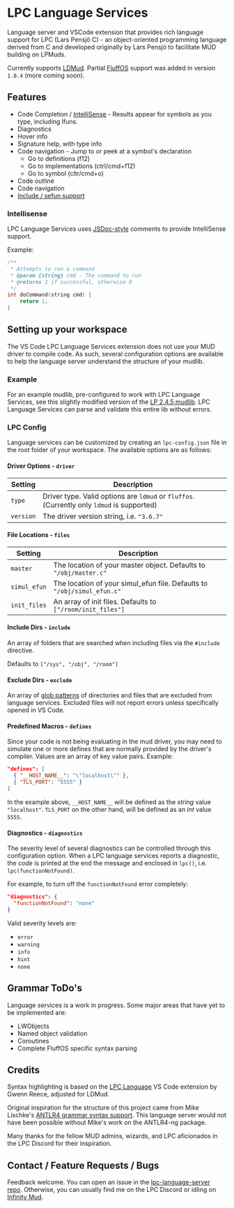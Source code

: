 # LPC Language Services

Language server and VSCode extension that provides rich language support for LPC (Lars Pensjö C) - an object-oriented programming language derived from C and developed originally by Lars Pensjö to facilitate MUD building on LPMuds.

Currently supports [LDMud](https://www.ldmud.eu/). Partial [FluffOS](https://www.fluffos.info/) support was added in version `1.0.4` (more coming soon).

## Features

-   Code Completion / [IntelliSense](#intellisense) - Results appear for symbols as you type, including lfuns.
-   Diagnostics
-   Hover info
-   Signature help, with type info
-   Code navigation - Jump to or peek at a symbol's declaration
    -   Go to definitions (f12)
    -   Go to implementations (ctrl/cmd+f12)
    -   Go to symbol (cltr/cmd+o)
-   Code outline
-   Code navigation
-   [Include / sefun support](#includes--sefuns)

### Intellisense

LPC Language Services uses [JSDoc-style](https://www.typescriptlang.org/docs/handbook/jsdoc-supported-types.html) comments to provide IntelliSense support.

Example:

```c
/**
 * Attempts to run a command
 * @param {string} cmd - The command to run
 * @returns 1 if successful, otherwise 0
 */
int doCommand(string cmd) {
    return 1;
}
```

## Setting up your workspace

The VS Code LPC Language Services extension does not use your MUD driver to compile code. As such, several configuration options are available to help the language server understand the structure of your mudlib.

### Example

For an example mudlib, pre-configured to work with LPC Language Services, see this slightly modified version of the [LP 2.4.5 mudlib](https://github.com/jlchmura/lp-245). LPC Language Services can parse and validate this entire lib without errors.

### LPC Config

Language services can be customized by creating an `lpc-config.json` file in the root folder of your workspace. The available options are as follows:

#### Driver Options - `driver`

| Setting   | Description                                                                                |
| --------- | ------------------------------------------------------------------------------------------ |
| `type`    | Driver type. Valid options are `ldmud` or `fluffos`. (Currently only `ldmud` is supported) |
| `version` | The driver version string, i.e. `"3.6.7"`                                                  |

#### File Locations - `files`

| Setting      | Description                                                             |
| ------------ | ----------------------------------------------------------------------- |
| `master`     | The location of your master object. Defaults to `"/obj/master.c"`       |
| `simul_efun` | The location of your simul_efun file. Defaults to `"/obj/simul_efun.c"` |
| `init_files` | An array of init files. Defaults to `["/room/init_files"]`              |

#### Include Dirs - `include`

An array of folders that are searched when including files via the `#include` directive.

Defaults to `["/sys", "/obj", "/room"]`

#### Exclude Dirs - `exclude`

An array of [glob patterns](https://code.visualstudio.com/docs/editor/glob-patterns) of directories and files that are excluded from language services. Excluded files will not report errors unless specifically opened in VS Code.

#### Predefined Macros - `defines`

Since your code is not being evaluating in the mud driver, you may need to simulate one or more defines that are normally provided by the driver's compiler. Values are an array of key value pairs. Example:

```json
"defines": [
  { "__HOST_NAME__": "\"localhost\"" },
  { "TLS_PORT": "5555" }
]
```

In the example above, `__HOST_NAME__` will be defined as the _string_ value `"localhost"`. `TLS_PORT` on the other hand, will be defined as an _int_ value `5555`.

#### Diagnostics - `diagnostics`

The severity level of several diagnostics can be controlled through this configuration option. When a LPC language services reports a diagnostic, the _code_ is printed at the end the message and enclosed in `lpc()`, i.e. `lpc(functionNotFound)`.

For example, to turn off the `functionNotFound` error completely:

```json
"diagnostics": {
  "functionNotFound": "none"
}
```

Valid severity levels are:

-   `error`
-   `warning`
-   `info`
-   `hint`
-   `none`

## Grammar ToDo's

Language services is a work in progress. Some major areas that have yet to be implemented are:

-   LWObjects
-   Named object validation
-   Coroutines
-   Complete FluffOS specific syntax parsing

## Credits

Syntax highlighting is based on the [LPC Language](https://marketplace.visualstudio.com/items?itemName=undeadfish.vscode-lpc-lang) VS Code extension by Gwenn Reece, adjusted for LDMud.

Original inspiration for the structure of this project came from Mike Lischke's [ANTLR4 grammar syntax support](https://marketplace.visualstudio.com/items?itemName=mike-lischke.vscode-antlr4). This language server would not have been possible without Mike's work on the ANTLR4-ng package.

Many thanks for the fellow MUD admins, wizards, and LPC aficionados in the LPC Discord for their inspiration.

## Contact / Feature Requests / Bugs

Feedback welcome. You can open an issue in the [lpc-language-server repo](https://github.com/jlchmura/lpc-language-server/issues).
Otherwise, you can usually find me on the LPC Discord or idling on [Infinity Mud](https://infinitymud.com/).
